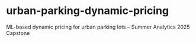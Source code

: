 # urban-parking-dynamic-pricing
ML-based dynamic pricing for urban parking lots – Summer Analytics 2025 Capstone
